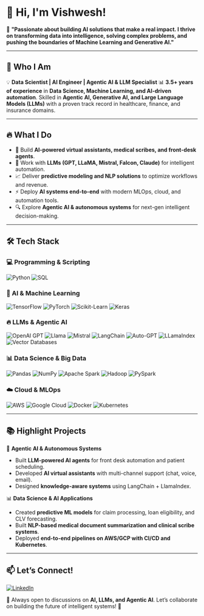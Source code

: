 # 👋 Hi, I'm Vishwesh!

🚀 **"Passionate about building AI solutions that make a real impact. I thrive on transforming data into intelligence, solving complex problems, and pushing the boundaries of Machine Learning and Generative AI."**

---

## 🌟 Who I Am

💡 **Data Scientist | AI Engineer | Agentic AI & LLM Specialist**
📊 **3.5+ years of experience** in **Data Science, Machine Learning, and AI-driven automation**. Skilled in **Agentic AI, Generative AI, and Large Language Models (LLMs)** with a proven track record in healthcare, finance, and insurance domains.

---

## 🔥 What I Do

* 🤖 Build **AI-powered virtual assistants, medical scribes, and front-desk agents**.
* 🧠 Work with **LLMs (GPT, LLaMA, Mistral, Falcon, Claude)** for intelligent automation.
* 📈 Deliver **predictive modeling and NLP solutions** to optimize workflows and revenue.
* ⚡ Deploy **AI systems end-to-end** with modern MLOps, cloud, and automation tools.
* 🔍 Explore **Agentic AI & autonomous systems** for next-gen intelligent decision-making.

---

## 🛠 Tech Stack

### 💻 Programming & Scripting

![Python](https://img.shields.io/badge/Python-3776AB?style=for-the-badge\&logo=python\&logoColor=white)
![SQL](https://img.shields.io/badge/SQL-CC2927?style=for-the-badge\&logo=amazon-dynamodb\&logoColor=white)

### 🤖 AI & Machine Learning

![TensorFlow](https://img.shields.io/badge/TensorFlow-FF6F00?style=for-the-badge\&logo=tensorflow\&logoColor=white)
![PyTorch](https://img.shields.io/badge/PyTorch-EE4C2C?style=for-the-badge\&logo=pytorch\&logoColor=white)
![Scikit-Learn](https://img.shields.io/badge/Scikit--Learn-F7931E?style=for-the-badge\&logo=scikit-learn\&logoColor=white)
![Keras](https://img.shields.io/badge/Keras-D00000?style=for-the-badge\&logo=keras\&logoColor=white)

### 🔥 LLMs & Agentic AI

![OpenAI GPT](https://img.shields.io/badge/OpenAI%20GPT-008080?style=for-the-badge\&logo=openai\&logoColor=white)
![Llama](https://img.shields.io/badge/LLaMA-1A237E?style=for-the-badge\&logo=meta\&logoColor=white)
![Mistral](https://img.shields.io/badge/Mistral-000000?style=for-the-badge\&logo=mistral\&logoColor=white)
![LangChain](https://img.shields.io/badge/LangChain-4A90E2?style=for-the-badge)
![Auto-GPT](https://img.shields.io/badge/AutoGPT-000000?style=for-the-badge\&logo=github\&logoColor=white)
![LLamaIndex](https://img.shields.io/badge/LlamaIndex-1A1A1A?style=for-the-badge)
![Vector Databases](https://img.shields.io/badge/Vector%20DBs-FF6F00?style=for-the-badge\&logo=faiss\&logoColor=white)

### 📊 Data Science & Big Data

![Pandas](https://img.shields.io/badge/Pandas-150458?style=for-the-badge\&logo=pandas\&logoColor=white)
![NumPy](https://img.shields.io/badge/NumPy-013243?style=for-the-badge\&logo=numpy\&logoColor=white)
![Apache Spark](https://img.shields.io/badge/Apache%20Spark-E25A1C?style=for-the-badge\&logo=apachespark\&logoColor=white)
![Hadoop](https://img.shields.io/badge/Hadoop-66CCFF?style=for-the-badge\&logo=apachehadoop\&logoColor=white)
![PySpark](https://img.shields.io/badge/PySpark-FF8C00?style=for-the-badge\&logo=apachespark\&logoColor=white)

### ☁️ Cloud & MLOps

![AWS](https://img.shields.io/badge/AWS-232F3E?style=for-the-badge\&logo=amazon-aws\&logoColor=white)
![Google Cloud](https://img.shields.io/badge/GCP-4285F4?style=for-the-badge\&logo=google-cloud\&logoColor=white)
![Docker](https://img.shields.io/badge/Docker-2496ED?style=for-the-badge\&logo=docker\&logoColor=white)
![Kubernetes](https://img.shields.io/badge/Kubernetes-326CE5?style=for-the-badge\&logo=kubernetes\&logoColor=white)

---

## 📚 Highlight Projects

🚀 **Agentic AI & Autonomous Systems**

* Built **LLM-powered AI agents** for front desk automation and patient scheduling.
* Developed **AI virtual assistants** with multi-channel support (chat, voice, email).
* Designed **knowledge-aware systems** using LangChain + LlamaIndex.

📊 **Data Science & AI Applications**

* Created **predictive ML models** for claim processing, loan eligibility, and CLV forecasting.
* Built **NLP-based medical document summarization and clinical scribe systems**.
* Deployed **end-to-end pipelines on AWS/GCP with CI/CD and Kubernetes**.

---

## 📫 Let’s Connect!

[![LinkedIn](https://img.shields.io/badge/LinkedIn-0077B5?style=for-the-badge\&logo=linkedin\&logoColor=white)]([https://linkedin.com/in/vishwesh-w](https://www.linkedin.com/in/vishwesh-w-028495270/))

💬 Always open to discussions on **AI, LLMs, and Agentic AI**. Let’s collaborate on building the future of intelligent systems! 🚀


